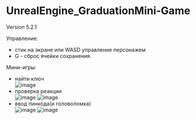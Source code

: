 # UnrealEngine_GraduationMini-Game

Version 5.2.1

Управление:  
- стик на экране или WASD управление персонажем  
- G - сброс ячейки сохранения.

Мини-игры:  
- найти ключ  
![image](https://github.com/user-attachments/assets/b2ddbf6e-2f12-4949-8119-15a3d5a92385)
- проверка реакции  
![image](https://github.com/user-attachments/assets/28e11e22-9d75-4fe4-bb01-c25b5fd9e2c6)
![image](https://github.com/user-attachments/assets/51ecf754-4201-42ed-9452-92730214c939)
- ввод пинкода(и головоломка)  
![image](https://github.com/user-attachments/assets/841343db-a091-47fe-8446-1c764087588f)
![image](https://github.com/user-attachments/assets/1bd1f8b9-7e5b-46f9-8fe8-02c95ae1ef6f)
